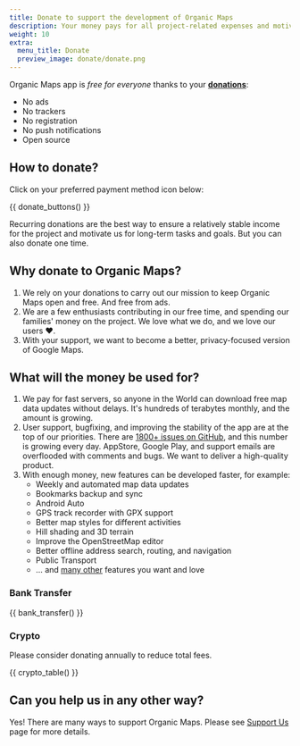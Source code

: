 ```yaml
---
title: Donate to support the development of Organic Maps
description: Your money pays for all project-related expenses and motivates us to improve Organic Maps.
weight: 10
extra:
  menu_title: Donate
  preview_image: donate/donate.png
---
```


Organic Maps app is _free for everyone_ thanks to your **[donations][stripe]**:

- No ads
- No trackers
- No registration
- No push notifications
- Open source

## How to donate?

Click on your preferred payment method icon below:

{{ donate_buttons() }}

Recurring donations are the best way to ensure a relatively stable income for
the project and motivate us for long-term tasks and goals. But you can also
donate one time.

## Why donate to Organic Maps?

1. We rely on your donations to carry out our mission to keep Organic Maps open and free.
   And free from ads.
2. We are a few enthusiasts contributing in our free time, and spending our families' money on the project.
   We love what we do, and we love our users ❤️.
3. With your support, we want to become a better, privacy-focused version of Google Maps.

## What will the money be used for?

1. We pay for fast servers, so anyone in the World can download free map data updates without delays.
   It's hundreds of terabytes monthly, and the amount is growing.
2. User support, bugfixing, and improving the stability of the app are at the top of our priorities.
   There are [1800+ issues on GitHub][github issues], and this number is growing every day.
   AppStore, Google Play, and support emails are overflooded with comments and bugs. We want to deliver a high-quality product.
3. With enough money, new features can be developed faster, for example:
   - Weekly and automated map data updates
   - Bookmarks backup and sync
   - Android Auto
   - GPS track recorder with GPX support
   - Better map styles for different activities
   - Hill shading and 3D terrain
   - Improve the OpenStreetMap editor
   - Better offline address search, routing, and navigation
   - Public Transport
   - … and [many other][github issues] features you want and love

### Bank Transfer

{{ bank_transfer() }}

### Crypto

Please consider donating annually to reduce total fees.

{{ crypto_table() }}

## Can you help us in any other way?

Yes! There are many ways to support Organic Maps. Please see
[Support Us](@/support-us/index.md) page for more details.

[stripe]: https://donate.organicmaps.app/ "Donate via Stripe"
[github issues]: https://github.com/organicmaps/organicmaps/issues "GitHub Issues"
